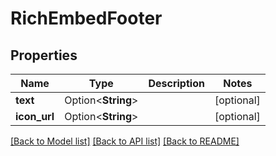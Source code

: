 # RichEmbedFooter

## Properties

Name | Type | Description | Notes
------------ | ------------- | ------------- | -------------
**text** | Option<**String**> |  | [optional]
**icon_url** | Option<**String**> |  | [optional]

[[Back to Model list]](../README.md#documentation-for-models) [[Back to API list]](../README.md#documentation-for-api-endpoints) [[Back to README]](../README.md)


